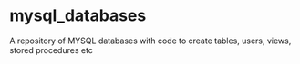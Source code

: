 # mysql_databases
A repository of MYSQL databases with code to create tables, users, views, stored procedures etc
